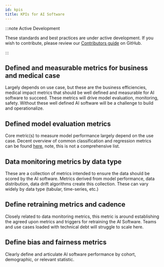 ```yaml
---
id: kpis
title: KPIs for AI Software
---
```


:::note Active Development

These standards and best practices are under active development. If you wish to contribute, please review our [Contributors guide](https://github.optum.com/ai-community/ai-community-site/blob/master/CONTRIBUTING.md) on GitHub.

:::

## Defined and measurable metrics for business and medical case

Largely depends on use case, but these are the business efficiencies, medical impact metrics that should be well defined and measurable for AI software to succeed. These metrics will drive model evaluation, monitoring, safety. Without these well defined AI software will be a challenge to build and operationalize.

## Defined model evaluation metrics

Core metric(s) to measure model performance largely depend on the use case. Decent overview of common classification and regression metrics can be found [here](https://towardsdatascience.com/20-popular-machine-learning-metrics-part-1-classification-regression-evaluation-metrics-1ca3e282a2ce), note, this is not a comprehensive list.

## Data monitoring metrics by data type

These are a collection of metrics intended to ensure the data should be scored by the AI software. Metrics derived from model performance, data distribution, data drift algorithms create this collection. These can vary widely by data type (tabular, time-series, etc.)

## Define retraining metrics and cadence

Closely related to data monitoring metrics, this metric is around establishing the agreed upon metrics and triggers for retraining the AI Software. Teams and use cases loaded with technical debt will struggle to scale here.

## Define bias and fairness metrics

Clearly define and articulate AI software performance by cohort, demographic, or relevant statistic.
